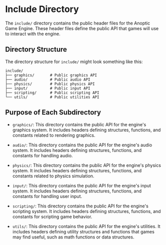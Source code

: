# Include Directory

The `include/` directory contains the public header files for the Anoptic Game Engine. These header files define the public API that games will use to interact with the engine.

## Directory Structure

The directory structure for `include/` might look something like this:

```plaintext
include/
├── graphics/       # Public graphics API
├── audio/          # Public audio API
├── physics/        # Public physics API
├── input/          # Public input API
├── scripting/      # Public scripting API
└── utils/          # Public utilities API
```

## Purpose of Each Subdirectory

- `graphics/`: This directory contains the public API for the engine's graphics system. It includes headers defining structures, functions, and constants related to rendering graphics.

- `audio/`: This directory contains the public API for the engine's audio system. It includes headers defining structures, functions, and constants for handling audio.

- `physics/`: This directory contains the public API for the engine's physics system. It includes headers defining structures, functions, and constants related to physics simulation.

- `input/`: This directory contains the public API for the engine's input system. It includes headers defining structures, functions, and constants for handling user input.

- `scripting/`: This directory contains the public API for the engine's scripting system. It includes headers defining structures, functions, and constants for scripting game behavior.

- `utils/`: This directory contains the public API for the engine's utilities. It includes headers defining utility structures and functions that games may find useful, such as math functions or data structures.